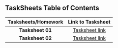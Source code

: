 ## TaskSheets Table of Contents

  | Tasksheets/Homework |                                   Link to Tasksheet                                    |
  | :-----------------: | :------------------------------------------------------------------------------------: |
  |  **Tasksheet 01**   | [Tasksheet link](https://github.com/GoByMark/math4610/blob/main/Homework%20Tasks/Tasksheet%201/Tasksheet_1.md) |
  |  **Tasksheet 02**   | [Tasksheet link](https://github.com/jpoll962/math4610/tree/master/hw_toc/Tasksheet_02) |
